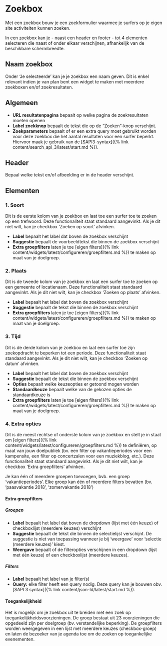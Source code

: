---
---

# Zoekbox

Met een zoekbox bouw je een zoekformulier waarmee je surfers op je eigen site activiteiten kunnen zoeken.

In een zoekbox kan je - naast een header en footer - tot 4 elementen selecteren die naast of onder elkaar verschijnen, afhankelijk van de beschikbare schermbreedte.

## Naam zoekbox
Onder ‘Je selecteerde’ kan je je zoekbox een naam geven. Dit is enkel relevant indien je van plan bent een widget te maken met meerdere zoekboxen en/of zoekresultaten.

## Algemeen

* **URL resultatenpagina** bepaalt op welke pagina de zoekresultaten moeten openen
* **Label zoekknop** bepaalt de tekst die op de “Zoeken”-knop verschijnt.
* **Zoekparameters** bepaalt of er een extra query moet gebruikt worden voor deze zoekbox die het aantal resultaten voor een surfer beperkt. Hiervoor maak je gebruik van de [SAPI3-syntax]({% link content/search_api_3/latest/start.md %}).

## Header
Bepaal welke tekst en/of afbeelding er in de header verschijnt.

## Elementen
### 1. Soort
Dit is de eerste kolom van je zoekbox en laat toe een surfer toe te zoeken op een trefwoord. Deze functionaliteit staat standaard aangevinkt. Als je dit niet wilt, kan je checkbox ‘Zoeken op soort’ afvinken.

* **Label** bepaalt het label dat boven de zoekbox verschijnt
* **Suggestie** bepaalt de voorbeeldtekst die binnen de zoekbox verschijnt
* **Extra groepfilters** laten je toe [eigen filters]({% link content/widgets/latest/configureren/groepfilters.md %}) te maken op maat van je doelgroep.

### 2. Plaats
Dit is de tweede kolom van je zoekbox en laat een surfer toe te zoeken op een gemeente of locatienaam. Deze functionaliteit staat standaard aangevinkt. Als je dit niet wilt, kan je checkbox ‘Zoeken op plaats’ afvinken.


* **Label** bepaalt het label dat boven de zoekbox verschijnt
* **Suggestie** bepaalt de tekst die binnen de zoekbox verschijnt
* **Extra groepfilters** laten je toe [eigen filters]({% link content/widgets/latest/configureren/groepfilters.md %}) te maken op maat van je doelgroep.

### 3. Tijd
Dit is de derde kolom van je zoekbox en laat een surfer toe zijn zoekopdracht te beperken tot een periode. Deze functionaliteit staat standaard aangevinkt. Als je dit niet wilt, kan je checkbox ‘Zoeken op datum’ afvinken.

* **Label** bepaalt het label dat boven de zoekbox verschijnt
* **Suggestie** bepaalt de tekst die binnen de zoekbox verschijnt
* **Opties** bepaalt welke keuzeopties er getoond mogen worden
* **Standaardkeuze** bepaalt welke van de gekozen opties de standaardkeuze is
* **Extra groepfilters** laten je toe [eigen filters]({% link content/widgets/latest/configureren/groepfilters.md %}) te maken op maat van je doelgroep.

### 4. Extra opties
Dit is de meest rechtse of onderste kolom van je zoekbox en stelt je in staat om [eigen filters]({% link content/widgets/latest/configureren/groepfilters.md %}) te definiëren, op maat van jouw doelpubliek (bv. een filter op vakantieperiodes voor een kampensite, een filter op concertzalen voor een muziekblog, etc.). Deze functionaliteit staat standaard aangevinkt. Als je dit niet wilt, kan je checkbox ‘Extra groepfilters’ afvinken.

Je kan één of meerdere groepen toevoegen, bvb. een groep ‘vakantieperiodes’. Elke groep kan één of meerdere filters bevatten (bv. ‘paasvakantie 2018’, ‘zomervakantie 2018’)

#### Extra groepfilters
##### Groepen
* **Label** bepaalt het label dat boven de dropdown (lijst met één keuze) of checkboxlijst (meerdere keuzes) verschijnt
* **Suggestie** bepaalt de tekst die binnen de selectielijst verschijnt. De suggestie is niet van toepassing wanneer je bij ‘weergave’ voor ‘selectie (meerdere keuzes)’ kiest.
* **Weergave** bepaalt of de filteropties verschijnen in een dropdown (lijst met één keuze) of een checkboxlijst (meerdere keuzes).

##### Filters
- **Label** bepaalt het label van je filter(s)
- **Query:** elke filter heeft een query nodig. Deze query kan je bouwen obv. [SAPI 3 syntax]({% link content/json-ld/latest/start.md %}).

#### Toegankelijkheid

Het is mogelijk om je zoekbox uit te breiden met een zoek op toegankelijkheidsvoorzieningen. De groep bestaat uit 23 voorzieningen die opgedeeld zijn per doelgroep (bv. verstandelijke beperking). De groepfilters worden weergegeven in een lijst met meerdere keuzes (checkbox-groep) en laten de bezoeker van je agenda toe om de zoeken op toegankelijke evenementen.

